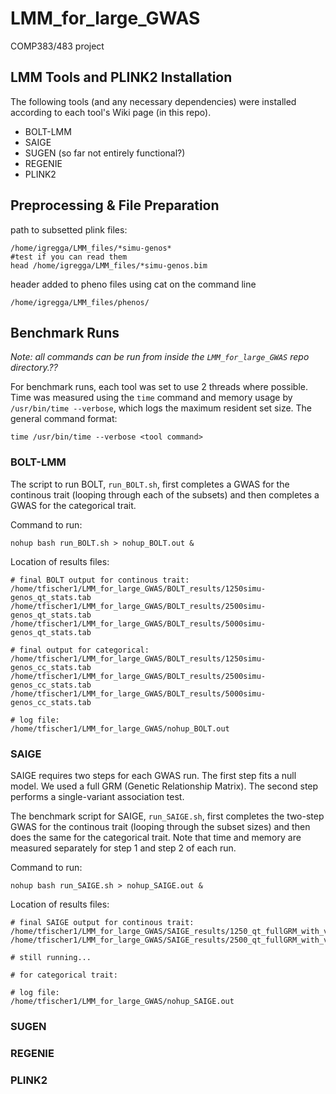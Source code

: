 # LMM_for_large_GWAS
COMP383/483 project

## LMM Tools and PLINK2 Installation

The following tools (and any necessary dependencies) were installed according to each tool's Wiki page (in this repo).
* BOLT-LMM
* SAIGE
* SUGEN (so far not entirely functional?)
* REGENIE
* PLINK2

## Preprocessing & File Preparation

path to subsetted plink files: 
```
/home/igregga/LMM_files/*simu-genos* 
#test if you can read them
head /home/igregga/LMM_files/*simu-genos.bim
```

header added to pheno files using cat on the command line
```
/home/igregga/LMM_files/phenos/
```
## Benchmark Runs

*Note: all commands can be run from inside the `LMM_for_large_GWAS` repo directory.??*

For benchmark runs, each tool was set to use 2 threads where possible. Time was measured using the `time` command and memory usage by `/usr/bin/time --verbose`, which logs the maximum resident set size. The general command format:
```
time /usr/bin/time --verbose <tool command>
```

### BOLT-LMM

The script to run BOLT, `run_BOLT.sh`, first completes a GWAS for the continous trait (looping through each of the subsets) and then completes a GWAS for the categorical trait. 

Command to run:
```
nohup bash run_BOLT.sh > nohup_BOLT.out &
```
Location of results files:
```
# final BOLT output for continous trait:
/home/tfischer1/LMM_for_large_GWAS/BOLT_results/1250simu-genos_qt_stats.tab 
/home/tfischer1/LMM_for_large_GWAS/BOLT_results/2500simu-genos_qt_stats.tab
/home/tfischer1/LMM_for_large_GWAS/BOLT_results/5000simu-genos_qt_stats.tab

# final output for categorical:
/home/tfischer1/LMM_for_large_GWAS/BOLT_results/1250simu-genos_cc_stats.tab
/home/tfischer1/LMM_for_large_GWAS/BOLT_results/2500simu-genos_cc_stats.tab
/home/tfischer1/LMM_for_large_GWAS/BOLT_results/5000simu-genos_cc_stats.tab

# log file:
/home/tfischer1/LMM_for_large_GWAS/nohup_BOLT.out 
```

### SAIGE

SAIGE requires two steps for each GWAS run. The first step fits a null model. We used a full GRM (Genetic Relationship Matrix). The second step performs a single-variant association test.

The benchmark script for SAIGE, `run_SAIGE.sh`, first completes the two-step GWAS for the continous trait (looping through the subset sizes) and then does the same for the categorical trait. Note that time and memory are measured separately for step 1 and step 2 of each run.

Command to run:
```
nohup bash run_SAIGE.sh > nohup_SAIGE.out &
```
Location of results files:
```
# final SAIGE output for continous trait:
/home/tfischer1/LMM_for_large_GWAS/SAIGE_results/1250_qt_fullGRM_with_vr.txt
/home/tfischer1/LMM_for_large_GWAS/SAIGE_results/2500_qt_fullGRM_with_vr.txt

# still running...

# for categorical trait:

# log file:
/home/tfischer1/LMM_for_large_GWAS/nohup_SAIGE.out  
```

### SUGEN

### REGENIE

### PLINK2

